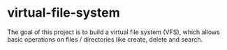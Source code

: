 # virtual-file-system
The goal of this project is to build a virtual file system (VFS), which allows basic operations on files / directories like create, delete and search.
